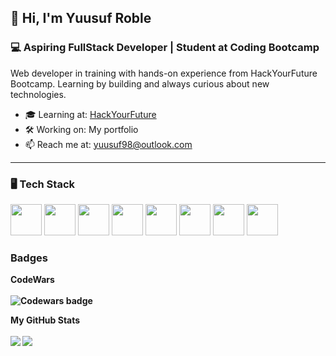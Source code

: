 ## 👋 Hi, I'm Yuusuf Roble

### 💻 Aspiring FullStack Developer | Student at Coding Bootcamp

Web developer in training with hands-on experience from HackYourFuture Bootcamp. Learning by building and always curious about new technologies.

- 🎓 Learning at: [HackYourFuture](https://www.hackyourfuture.dk/)
- 🛠 Working on: My portfolio
- 📫 Reach me at: yuusuf98@outlook.com

---

### 🖥️ Tech Stack



<p>
  <img src="https://cdn.jsdelivr.net/gh/devicons/devicon/icons/html5/html5-original.svg" width="50px"/>
  <img src="https://cdn.jsdelivr.net/gh/devicons/devicon/icons/css3/css3-original.svg" width="50px"/>
  <img src="https://cdn.jsdelivr.net/gh/devicons/devicon/icons/javascript/javascript-original.svg" width="50px"/>
  <img src="https://cdn.jsdelivr.net/gh/devicons/devicon/icons/mysql/mysql-original.svg" width="50px"/>
  <img src="https://cdn.jsdelivr.net/gh/devicons/devicon/icons/docker/docker-original.svg" width="50px"/>
  <img src="https://cdn.jsdelivr.net/gh/devicons/devicon/icons/nodejs/nodejs-original.svg" width="50px" />
  <img src="https://cdn.jsdelivr.net/gh/devicons/devicon/icons/react/react-original.svg" width="50px" />
  <img src="https://cdn.jsdelivr.net/gh/devicons/devicon/icons/nextjs/nextjs-original.svg" width="50px"/>
</p>


### Badges

<b>CodeWars<b>
<br />
<br />
<img src="https://www.codewars.com/users/Yuus0003/badges/large" alt="Codewars badge">



<b>My GitHub Stats</b>
  <br />
  <br />
  <img src="https://github-readme-stats.vercel.app/api?username=Ganja0003&show_icons=true&theme=github_dark&count_private=true"/>
  <img src="https://github-readme-stats.vercel.app/api/top-langs/?username=Ganja0003&layout=compact&theme=github_dark"/>
  <br />

